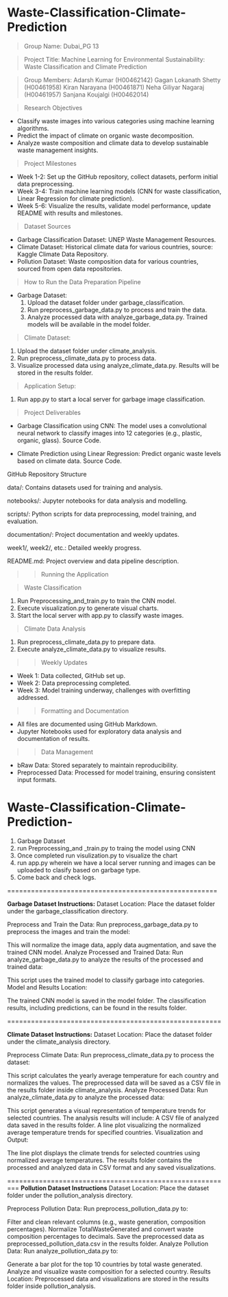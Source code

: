 # Waste-Classification-Climate-Prediction

> Group Name: Dubai_PG 13

> Project Title:
Machine Learning for Environmental Sustainability: Waste Classification and Climate Prediction

> Group Members:
Adarsh Kumar (H00462142)
Gagan Lokanath Shetty (H00461958)
Kiran Narayana (H00461871)
Neha Giliyar Nagaraj (H00461957)
Sanjana Koujalgi (H00462014)

> Research Objectives

* Classify waste images into various categories using machine learning algorithms.
* Predict the impact of climate on organic waste decomposition.
* Analyze waste composition and climate data to develop sustainable waste management insights.

> Project Milestones

* Week 1-2: Set up the GitHub repository, collect datasets, perform initial data preprocessing.
* Week 3-4: Train machine learning models (CNN for waste classification, Linear Regression for climate prediction).
* Week 5-6: Visualize the results, validate model performance, update README with results and milestones.

> Dataset Sources

* Garbage Classification Dataset: UNEP Waste Management Resources.
* Climate Dataset: Historical climate data for various countries, source: Kaggle Climate Data Repository.
* Pollution Dataset: Waste composition data for various countries, sourced from open data repositories.

> How to Run the Data Preparation Pipeline

* Garbage Dataset:
  1. Upload the dataset folder under garbage_classification.
  2. Run preprocess_garbage_data.py to process and train the data.
  3. Analyze processed data with analyze_garbage_data.py. Trained models will be available in the model folder.

> Climate Dataset:
  1. Upload the dataset folder under climate_analysis.
  2. Run preprocess_climate_data.py to process data.
  3. Visualize processed data using analyze_climate_data.py. Results will be stored in the results folder.

> Application Setup:
  1. Run app.py to start a local server for garbage image classification.

> Project Deliverables

  * Garbage Classification using CNN: The model uses a convolutional neural network to classify images into 12 categories (e.g., plastic, organic, glass). Source Code.

  * Climate Prediction using Linear Regression: Predict organic waste levels based on climate data. Source Code.

GitHub Repository Structure

data/: Contains datasets used for training and analysis.

notebooks/: Jupyter notebooks for data analysis and modelling.

scripts/: Python scripts for data preprocessing, model training, and evaluation.

documentation/: Project documentation and weekly updates.

week1/, week2/, etc.: Detailed weekly progress.

README.md: Project overview and data pipeline description.


>> Running the Application

 > Waste Classification
   1. Run Preprocessing_and_train.py to train the CNN model.
   2. Execute visualization.py to generate visual charts.
   3. Start the local server with app.py to classify waste images.

 > Climate Data Analysis
   1. Run preprocess_climate_data.py to prepare data.
   2. Execute analyze_climate_data.py to visualize results.


>> Weekly Updates

* Week 1: Data collected, GitHub set up.
* Week 2: Data preprocessing completed.
* Week 3: Model training underway, challenges with overfitting addressed.

>> Formatting and Documentation

* All files are documented using GitHub Markdown.
* Jupyter Notebooks used for exploratory data analysis and documentation of results.

>> Data Management

* bRaw Data: Stored separately to maintain reproducibility.
* Preprocessed Data: Processed for model training, ensuring consistent input formats.


# Waste-Classification-Climate-Prediction-

1. Garbage Dataset 
2. run Preprocessing_and _train.py to traing the model using CNN
3. Once completed run visulization.py to visualize the chart 
4. run app.py wherein we have a local server running and images can be uploaded to clasify based on garbage type.
5. Come back and check logs.

=====================================================

**Garbage Dataset Instructions:**
Dataset Location:
Place the dataset folder under the garbage_classification directory.

Preprocess and Train the Data:
Run preprocess_garbage_data.py to preprocess the images and train the model:

This will normalize the image data, apply data augmentation, and save the trained CNN model.
Analyze Processed and Trained Data:
Run analyze_garbage_data.py to analyze the results of the processed and trained data:

This script uses the trained model to classify garbage into categories.
Model and Results Location:

The trained CNN model is saved in the model folder.
The classification results, including predictions, can be found in the results folder.

======================================================

**Climate Dataset Instructions:**
Dataset Location:
Place the dataset folder under the climate_analysis directory.

Preprocess Climate Data:
Run preprocess_climate_data.py to process the dataset:

This script calculates the yearly average temperature for each country and normalizes the values.
The preprocessed data will be saved as a CSV file in the results folder inside climate_analysis.
Analyze Processed Data:
Run analyze_climate_data.py to analyze the processed data:

This script generates a visual representation of temperature trends for selected countries.
The analysis results will include:
A CSV file of analyzed data saved in the results folder.
A line plot visualizing the normalized average temperature trends for specified countries.
Visualization and Output:

The line plot displays the climate trends for selected countries using normalized average temperatures.
The results folder contains the processed and analyzed data in CSV format and any saved visualizations.

=========================================================
**Pollution Dataset Instructions**
Dataset Location:
Place the dataset folder under the pollution_analysis directory.

Preprocess Pollution Data:
Run preprocess_pollution_data.py to:

Filter and clean relevant columns (e.g., waste generation, composition percentages).
Normalize TotalWasteGenerated and convert waste composition percentages to decimals.
Save the preprocessed data as preprocessed_pollution_data.csv in the results folder.
Analyze Pollution Data:
Run analyze_pollution_data.py to:

Generate a bar plot for the top 10 countries by total waste generated.
Analyze and visualize waste composition for a selected country.
Results Location:
Preprocessed data and visualizations are stored in the results folder inside pollution_analysis.
